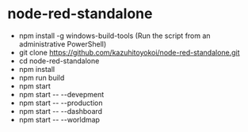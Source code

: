 # node-red-standalone

- npm install -g windows-build-tools
  (Run the script from an administrative PowerShell)
- git clone https://github.com/kazuhitoyokoi/node-red-standalone.git
- cd node-red-standalone
- npm install
- npm run build
- npm start
- npm start -- --devepment
- npm start -- --production
- npm start -- --dashboard
- npm start -- --worldmap